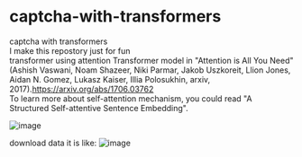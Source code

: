# captcha-with-transformers
captcha with transformers                                                         
I make this repostory just for fun                                                            
transformer using attention  Transformer model in "Attention is All You Need" (Ashish Vaswani, Noam Shazeer, Niki Parmar, Jakob Uszkoreit, Llion Jones, Aidan N. Gomez, Lukasz Kaiser, Illia Polosukhin, arxiv, 2017).https://arxiv.org/abs/1706.03762                          
To learn more about self-attention mechanism, you could read "A Structured Self-attentive Sentence Embedding".

![image](https://user-images.githubusercontent.com/81778920/113490398-6ec31180-947e-11eb-9424-25da0ed7b440.png)


download data it is like:
![image](https://user-images.githubusercontent.com/81778920/113490437-bb0e5180-947e-11eb-86fc-f2fe2758256a.png)
